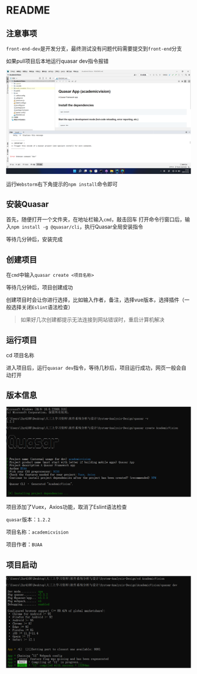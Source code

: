 # README

## 注意事项

`front-end-dev`是开发分支，最终测试没有问题代码需要提交到`front-end`分支

如果pull项目后本地运行quasar dev指令报错

![image-20211118175512763](README.assets/image-20211118175512763.png)

运行`Webstorm`右下角提示的`npm install`命令即可

## 安装Quasar

首先，随便打开一个文件夹，在地址栏输入`cmd`，敲击回车
打开命令行窗口后，输入`npm install -g @quasar/cli`，执行Quasar全局安装指令

等待几分钟后，安装完成

## 创建项目

在`cmd`中输入`quasar create <项目名称>`

等待几分钟后，项目创建成功

创建项目时会让你进行选择，比如输入作者，备注，选择vue版本，选择插件（一般选择关闭`Eslint`语法检查）

> 如果好几次创建都提示无法连接到网站错误时，重启计算机解决

## 运行项目

cd 项目名称

进入项目后，运行`quasar dev`指令，等待几秒后，项目运行成功，网页一般会自动打开

## 版本信息

![image-20211118150702734](README.assets/image-20211118150702734.png)

项目添加了Vuex，Axios功能，取消了Eslint语法检查

`quasar`版本：`1.2.2`

项目名称：`academicvision`

项目作者：`BUAA`

## 项目启动

![image-20211118151059530](README.assets/image-20211118151059530.png)


